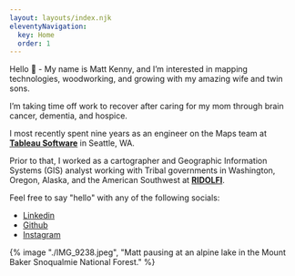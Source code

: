 ```yaml
---
layout: layouts/index.njk
eleventyNavigation:
  key: Home
  order: 1
---
```

Hello 👋 - My name is Matt Kenny, and I’m interested in mapping technologies,
woodworking, and growing with my amazing wife and twin sons.

I’m taking time off work to recover after caring for my mom through
brain cancer, dementia, and hospice.

I most recently spent nine years as an engineer on the Maps team
at **[Tableau Software](https://www.tableau.com/)** in Seattle, WA.

Prior to that, I worked as a cartographer and Geographic Information
Systems (GIS) analyst working with Tribal governments in Washington, Oregon,
Alaska, and the American Southwest at **[RIDOLFI](https://www.ridolfi.com/)**.

Feel free to say "hello" with any of the following socials:

- [Linkedin](https://www.linkedin.com/in/mattmakesmaps/)
- [Github](https://github.com/mattmakesmaps)
- [Instagram](https://www.instagram.com/mattmakesmaps/)

{% image "./IMG_9238.jpeg", "Matt pausing at an alpine lake in the Mount Baker Snoqualmie National Forest." %}